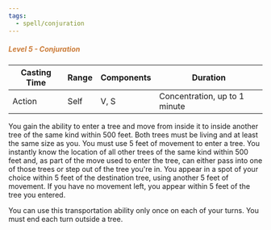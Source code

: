 ```yaml
---
tags:
  - spell/conjuration
---
```

##### *<span style="color:rgb(203, 123, 55)">Level 5 - Conjuration</span>*

|Casting Time|Range|Components|Duration|
|---|---|---|---|
|Action|Self|V, S|Concentration, up to 1 minute|
You gain the ability to enter a tree and move from inside it to inside another tree of the same kind within 500 feet. Both trees must be living and at least the same size as you. You must use 5 feet of movement to enter a tree. You instantly know the location of all other trees of the same kind within 500 feet and, as part of the move used to enter the tree, can either pass into one of those trees or step out of the tree you're in. You appear in a spot of your choice within 5 feet of the destination tree, using another 5 feet of movement. If you have no movement left, you appear within 5 feet of the tree you entered. 

You can use this transportation ability only once on each of your turns. You must end each turn outside a tree. 
